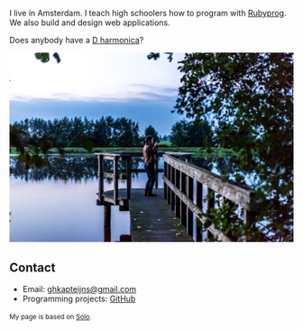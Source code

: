 I live in Amsterdam. I teach high schoolers how to program with [Rubyprog](http://rubyprog.nl). We also build and design web applications.

Does anybody have a [D harmonica](http://dharmonica.tumblr.com/)?

![Geert Kapteijns](/geert2.jpg)

## Contact

- Email: [ghkapteijns@gmail.com](mailto:ghkapteijns@gmail.com)
- Programming projects: [GitHub](https://github.com/Kappie/) 

<small>My page is based on [Solo](https://github.com/chibicode/solo).</small>
